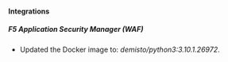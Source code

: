 #### Integrations
##### F5 Application Security Manager (WAF)
- Updated the Docker image to: *demisto/python3:3.10.1.26972*.
